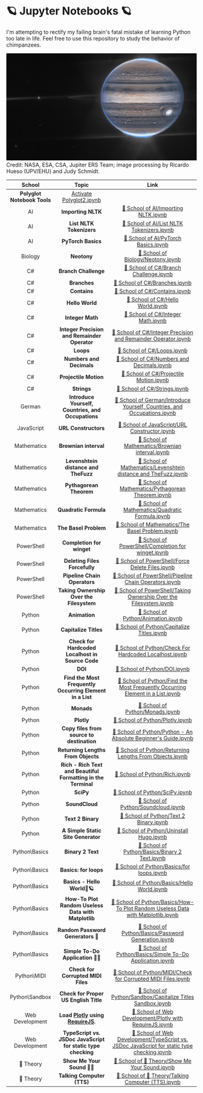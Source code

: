 # 🪐 Jupyter Notebooks 🪐

I'm attempting to rectify my failing brain's fatal mistake of learning Python too late in life. Feel free to use this repository to study the behavior of chimpanzees.

![Jupiter, in all its glory.](https://github.com/ka-de/notebooks/raw/main/Data/jupiter.jpg)
Credit: NASA, ESA, CSA, Jupiter ERS Team; image processing by Ricardo Hueso (UPV/EHU) and Judy Schmidt.

School | Topic | Link
:---:|:---:|:---:
 | **Polyglot Notebook Tools** | [Activate Polyglot2.ipynb](https://github.com/ka-de/notebooks/blob/main/Activate%20Polyglot2.ipynb)
AI | **Importing NLTK** | [🦎 School of AI/Importing NLTK.ipynb](https://github.com/ka-de/notebooks/blob/main/%F0%9F%A6%8E%20School%20of%20AI/Importing%20NLTK.ipynb)
AI | **List NLTK Tokenizers** | [🦎 School of AI/List NLTK Tokenizers.ipynb](https://github.com/ka-de/notebooks/blob/main/%F0%9F%A6%8E%20School%20of%20AI/List%20NLTK%20Tokenizers.ipynb)
AI | **PyTorch Basics** | [🦎 School of AI/PyTorch Basics.ipynb](https://github.com/ka-de/notebooks/blob/main/%F0%9F%A6%8E%20School%20of%20AI/PyTorch%20Basics.ipynb)
Biology | **Neotony** | [🦎 School of Biology/Neotony.ipynb](https://github.com/ka-de/notebooks/blob/main/%F0%9F%A6%8E%20School%20of%20Biology/Neotony.ipynb)
C# | **Branch Challenge** | [🦎 School of C#/Branch Challenge.ipynb](https://github.com/ka-de/notebooks/blob/main/%F0%9F%A6%8E%20School%20of%20C%23/Branch%20Challenge.ipynb)
C# | **Branches** | [🦎 School of C#/Branches.ipynb](https://github.com/ka-de/notebooks/blob/main/%F0%9F%A6%8E%20School%20of%20C%23/Branches.ipynb)
C# | **Contains** | [🦎 School of C#/Contains.ipynb](https://github.com/ka-de/notebooks/blob/main/%F0%9F%A6%8E%20School%20of%20C%23/Contains.ipynb)
C# | **Hello World** | [🦎 School of C#/Hello World.ipynb](https://github.com/ka-de/notebooks/blob/main/%F0%9F%A6%8E%20School%20of%20C%23/Hello%20World.ipynb)
C# | **Integer Math** | [🦎 School of C#/Integer Math.ipynb](https://github.com/ka-de/notebooks/blob/main/%F0%9F%A6%8E%20School%20of%20C%23/Integer%20Math.ipynb)
C# | **Integer Precision and Remainder Operator** | [🦎 School of C#/Integer Precision and Remainder Operator.ipynb](https://github.com/ka-de/notebooks/blob/main/%F0%9F%A6%8E%20School%20of%20C%23/Integer%20Precision%20and%20Remainder%20Operator.ipynb)
C# | **Loops** | [🦎 School of C#/Loops.ipynb](https://github.com/ka-de/notebooks/blob/main/%F0%9F%A6%8E%20School%20of%20C%23/Loops.ipynb)
C# | **Numbers and Decimals** | [🦎 School of C#/Numbers and Decimals.ipynb](https://github.com/ka-de/notebooks/blob/main/%F0%9F%A6%8E%20School%20of%20C%23/Numbers%20and%20Decimals.ipynb)
C# | **Projectile Motion** | [🦎 School of C#/Projectile Motion.ipynb](https://github.com/ka-de/notebooks/blob/main/%F0%9F%A6%8E%20School%20of%20C%23/Projectile%20Motion.ipynb)
C# | **Strings** | [🦎 School of C#/Strings.ipynb](https://github.com/ka-de/notebooks/blob/main/%F0%9F%A6%8E%20School%20of%20C%23/Strings.ipynb)
German | **Introduce Yourself, Countries, and Occupations** | [🦎 School of German/Introduce Yourself, Countries, and Occupations.ipynb](https://github.com/ka-de/notebooks/blob/main/%F0%9F%A6%8E%20School%20of%20German/Introduce%20Yourself%2C%20Countries%2C%20and%20Occupations.ipynb)
JavaScript | **URL Constructors** | [🦎 School of JavaScript/URL Constructor.ipynb](https://github.com/ka-de/notebooks/blob/main/%F0%9F%A6%8E%20School%20of%20JavaScript/URL%20Constructor.ipynb)
Mathematics | **Brownian interval** | [🦎 School of Mathematics/Brownian interval.ipynb](https://github.com/ka-de/notebooks/blob/main/%F0%9F%A6%8E%20School%20of%20Mathematics/Brownian%20interval.ipynb)
Mathematics | **Levenshtein distance and TheFuzz** | [🦎 School of Mathematics/Levenshtein distance and TheFuzz.ipynb](https://github.com/ka-de/notebooks/blob/main/%F0%9F%A6%8E%20School%20of%20Mathematics/Levenshtein%20distance%20and%20TheFuzz.ipynb)
Mathematics | **Pythagorean Theorem** | [🦎 School of Mathematics/Pythagorean Theorem.ipynb](https://github.com/ka-de/notebooks/blob/main/%F0%9F%A6%8E%20School%20of%20Mathematics/Pythagorean%20Theorem.ipynb)
Mathematics | **Quadratic Formula** | [🦎 School of Mathematics/Quadratic Formula.ipynb](https://github.com/ka-de/notebooks/blob/main/%F0%9F%A6%8E%20School%20of%20Mathematics/Quadratic%20Formula.ipynb)
Mathematics | **The Basel Problem** | [🦎 School of Mathematics/The Basel Problem.ipynb](https://github.com/ka-de/notebooks/blob/main/%F0%9F%A6%8E%20School%20of%20Mathematics/The%20Basel%20Problem.ipynb)
PowerShell | **Completion for winget** | [🦎 School of PowerShell/Completion for winget.ipynb](https://github.com/ka-de/notebooks/blob/main/%F0%9F%A6%8E%20School%20of%20PowerShell/Completion%20for%20winget.ipynb)
PowerShell | **Deleting Files Forcefully** | [🦎 School of PowerShell/Force Delete Files.ipynb](https://github.com/ka-de/notebooks/blob/main/%F0%9F%A6%8E%20School%20of%20PowerShell/Force%20Delete%20Files.ipynb)
PowerShell | **Pipeline Chain Operators** | [🦎 School of PowerShell/Pipeline Chain Operators.ipynb](https://github.com/ka-de/notebooks/blob/main/%F0%9F%A6%8E%20School%20of%20PowerShell/Pipeline%20Chain%20Operators.ipynb)
PowerShell | **Taking Ownership Over the Filesystem** | [🦎 School of PowerShell/Taking Ownership Over the Filesystem.ipynb](https://github.com/ka-de/notebooks/blob/main/%F0%9F%A6%8E%20School%20of%20PowerShell/Taking%20Ownership%20Over%20the%20Filesystem.ipynb)
Python | **Animation** | [🦎 School of Python/Animation.ipynb](https://github.com/ka-de/notebooks/blob/main/%F0%9F%A6%8E%20School%20of%20Python/Animation.ipynb)
Python | **Capitalize Titles** | [🦎 School of Python/Capitalize Titles.ipynb](https://github.com/ka-de/notebooks/blob/main/%F0%9F%A6%8E%20School%20of%20Python/Capitalize%20Titles.ipynb)
Python | **Check for Hardcoded Localhost in Source Code** | [🦎 School of Python/Check For Hardcoded Localhost.ipynb](https://github.com/ka-de/notebooks/blob/main/%F0%9F%A6%8E%20School%20of%20Python/Check%20For%20Hardcoded%20Localhost.ipynb)
Python | **DOI** | [🦎 School of Python/DOI.ipynb](https://github.com/ka-de/notebooks/blob/main/%F0%9F%A6%8E%20School%20of%20Python/DOI.ipynb)
Python | **Find the Most Frequently Occurring Element in a List** | [🦎 School of Python/Find the Most Frequently Occurring Element in a List.ipynb](https://github.com/ka-de/notebooks/blob/main/%F0%9F%A6%8E%20School%20of%20Python/Find%20the%20Most%20Frequently%20Occurring%20Element%20in%20a%20List.ipynb)
Python | **Monads** | [🦎 School of Python/Monads.ipynb](https://github.com/ka-de/notebooks/blob/main/%F0%9F%A6%8E%20School%20of%20Python/Monads.ipynb)
Python | **Plotly** | [🦎 School of Python/Plotly.ipynb](https://github.com/ka-de/notebooks/blob/main/%F0%9F%A6%8E%20School%20of%20Python/Plotly.ipynb)
Python | **Copy files from source to destination** | [🦎 School of Python/Python - An Absolute Beginner's Guide.ipynb](https://github.com/ka-de/notebooks/blob/main/%F0%9F%A6%8E%20School%20of%20Python/Python%20-%20An%20Absolute%20Beginner%27s%20Guide.ipynb)
Python | **Returning Lengths From Objects** | [🦎 School of Python/Returning Lengths From Objects.ipynb](https://github.com/ka-de/notebooks/blob/main/%F0%9F%A6%8E%20School%20of%20Python/Returning%20Lengths%20From%20Objects.ipynb)
Python | **Rich - Rich Text and Beautiful Formatting in the Terminal** | [🦎 School of Python/Rich.ipynb](https://github.com/ka-de/notebooks/blob/main/%F0%9F%A6%8E%20School%20of%20Python/Rich.ipynb)
Python | **SciPy** | [🦎 School of Python/SciPy.ipynb](https://github.com/ka-de/notebooks/blob/main/%F0%9F%A6%8E%20School%20of%20Python/SciPy.ipynb)
Python | **SoundCloud** | [🦎 School of Python/Soundcloud.ipynb](https://github.com/ka-de/notebooks/blob/main/%F0%9F%A6%8E%20School%20of%20Python/Soundcloud.ipynb)
Python | **Text 2 Binary** | [🦎 School of Python/Text 2 Binary.ipynb](https://github.com/ka-de/notebooks/blob/main/%F0%9F%A6%8E%20School%20of%20Python/Text%202%20Binary.ipynb)
Python | **A Simple Static Site Generator** | [🦎 School of Python/Uninstall Hugo.ipynb](https://github.com/ka-de/notebooks/blob/main/%F0%9F%A6%8E%20School%20of%20Python/Uninstall%20Hugo.ipynb)
Python\Basics | **Binary 2 Text** | [🦎 School of Python/Basics/Binary 2 Text.ipynb](https://github.com/ka-de/notebooks/blob/main/%F0%9F%A6%8E%20School%20of%20Python/Basics/Binary%202%20Text.ipynb)
Python\Basics | **Basics: for loops** | [🦎 School of Python/Basics/for loops.ipynb](https://github.com/ka-de/notebooks/blob/main/%F0%9F%A6%8E%20School%20of%20Python/Basics/for%20loops.ipynb)
Python\Basics | **Basics - Hello World👋🪐** | [🦎 School of Python/Basics/Hello World.ipynb](https://github.com/ka-de/notebooks/blob/main/%F0%9F%A6%8E%20School%20of%20Python/Basics/Hello%20World.ipynb)
Python\Basics | **How-To Plot Random Useless Data with Matplotlib** | [🦎 School of Python/Basics/How-To Plot Random Useless Data with Matplotlib.ipynb](https://github.com/ka-de/notebooks/blob/main/%F0%9F%A6%8E%20School%20of%20Python/Basics/How-To%20Plot%20Random%20Useless%20Data%20with%20Matplotlib.ipynb)
Python\Basics | **Random Password Generators 🔑** | [🦎 School of Python/Basics/Password Generation.ipynb](https://github.com/ka-de/notebooks/blob/main/%F0%9F%A6%8E%20School%20of%20Python/Basics/Password%20Generation.ipynb)
Python\Basics | **Simple To-Do Application 📖⏰** | [🦎 School of Python/Basics/Simple To-Do Application.ipynb](https://github.com/ka-de/notebooks/blob/main/%F0%9F%A6%8E%20School%20of%20Python/Basics/Simple%20To-Do%20Application.ipynb)
Python\MIDI | **Check for Corrupted MIDI Files** | [🦎 School of Python/MIDI/Check for Corrupted MIDI Files.ipynb](https://github.com/ka-de/notebooks/blob/main/%F0%9F%A6%8E%20School%20of%20Python/MIDI/Check%20for%20Corrupted%20MIDI%20Files.ipynb)
Python\Sandbox | **Check for Proper US English Title** | [🦎 School of Python/Sandbox/Capitalize Titles Sandbox.ipynb](https://github.com/ka-de/notebooks/blob/main/%F0%9F%A6%8E%20School%20of%20Python/Sandbox/Capitalize%20Titles%20Sandbox.ipynb)
Web Development | **Load [Plotly](https://plotly.com/javascript/) using [RequireJS](https://requirejs.org/).** | [🦎 School of Web Development/Plotly with RequireJS.ipynb](https://github.com/ka-de/notebooks/blob/main/%F0%9F%A6%8E%20School%20of%20Web%20Development/Plotly%20with%20RequireJS.ipynb)
Web Development | **TypeScript vs. JSDoc JavaScript for static type checking** | [🦎 School of Web Development/TypeScript vs. JSDoc JavaScript for static type checking.ipynb](https://github.com/ka-de/notebooks/blob/main/%F0%9F%A6%8E%20School%20of%20Web%20Development/TypeScript%20vs.%20JSDoc%20JavaScript%20for%20static%20type%20checking.ipynb)
🎵 Theory | **Show Me Your Sound 🎵👀** | [🦎 School of 🎵 Theory/Show Me Your Sound.ipynb](https://github.com/ka-de/notebooks/blob/main/%F0%9F%A6%8E%20School%20of%20%F0%9F%8E%B5%20Theory/Show%20Me%20Your%20Sound.ipynb)
🎵 Theory | **Talking Computer (TTS)** | [🦎 School of 🎵 Theory/Talking Computer (TTS).ipynb](https://github.com/ka-de/notebooks/blob/main/%F0%9F%A6%8E%20School%20of%20%F0%9F%8E%B5%20Theory/Talking%20Computer%20%28TTS%29.ipynb)
